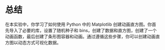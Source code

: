 # 总结

在本实验中，你学习了如何使用 Python 中的 Matplotlib 创建动画直方图。你首先导入了必要的库，设置了随机种子和 bins，创建了数据和直方图，创建了一个动画函数，最后创建了条形图容器和动画。通过遵循这些步骤，你可以创建动画直方图以动态方式可视化数据。
